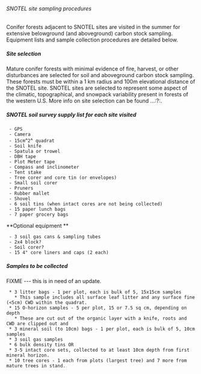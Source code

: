 ###### SNOTEL site sampling procedures

Conifer forests adjacent to SNOTEL sites are visited in the summer for
extensive belowground (and aboveground) carbon stock sampling. Equipment
lists and sample collection procedures are detailed below.

##### Site selection

Mature conifer forests with minimal evidence of fire, harvest, or other
disturbances are selected for soil and aboveground carbon stock
sampling. These forests must be within a 1 km radius and 100m
elevational distance of the SNOTEL site. SNOTEL sites are selected to
represent some aspect of the climatic, topographical, and snowpack
variability present in forests of the western U.S. More info on site
selection can be found ...:?:.

##### SNOTEL soil survey supply list for each site visited

` - GPS`\
` - Camera`\
` - 15cm`^`2`^` quadrat`\
` - Soil knife`\
` - Spatula or trowel`\
` - DBH tape`\
` - Plot Meter tape`\
` - Compass and inclinometer`\
` - Tent stake`\
` - Tree corer and core tin (or envelopes)`\
` - Small soil corer`\
` - Pruners`\
` - Rubber mallet`\
` - Shovel`\
` - 6 soil tins (when intact cores are not being collected)`\
` - 15 paper lunch bags`\
` - 7 paper grocery bags`

 **Optional equipment \*\*

` - 3 soil gas cans & sampling tubes`\
` - 2x4 block?`\
` - Soil corer?`\
` - 15 4" core liners and caps (2 each)`

##### Samples to be collected

FIXME --- this is in need of an update.

` * 3 litter bags - 1 per plot, each is bulk of 5, 15x15cm samples`\
`   * This sample includes all surface leaf litter and any surface fine (<5cm) CWD within the quadrat.`\
` * 15 O-horizon samples - 5 per plot, 15 or 7.5 sq cm, depending on depth`\
`   * These are cut out of the organic layer with a knife, roots and CWD are clipped out and`\
` * 3 mineral soil (to 10cm) bags - 1 per plot, each is bulk of 5, 10cm samples`\
` * 3 soil gas samples`\
` * 6 bulk density tins OR`\
` * 3-5 intact core sets, collected to at least 10cm depth from first mineral horizon.`\
` * 10 tree cores - 1 each from plots (largest tree) and 7 more from mature trees in stand.`
